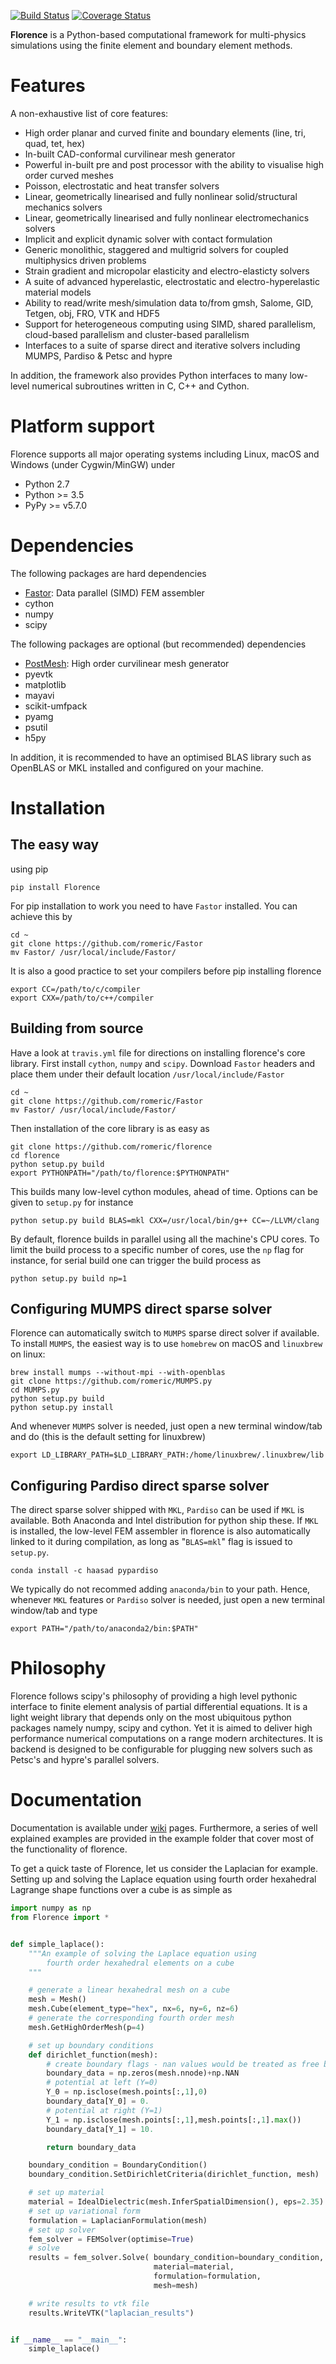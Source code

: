 [![Build Status](https://travis-ci.com/romeric/florence.svg?token=HFW6d19YsYpKDNwvtqDr&branch=master)](https://travis-ci.com/romeric/florence)
[![Coverage Status](https://coveralls.io/repos/github/romeric/florence/badge.svg?branch=master&service=github)](https://coveralls.io/github/romeric/florence?branch=master)

**Florence** is a Python-based computational framework for multi-physics simulations using the finite element and boundary element methods.

# Features
A non-exhaustive list of core features:
- High order planar and curved finite and boundary elements (line, tri, quad, tet, hex)
- In-built CAD-conformal curvilinear mesh generator
- Powerful in-built pre and post processor with the ability to visualise high order curved meshes
- Poisson, electrostatic and heat transfer solvers
- Linear, geometrically linearised and fully nonlinear solid/structural mechanics solvers
- Linear, geometrically linearised and fully nonlinear electromechanics solvers
- Implicit and explicit dynamic solver with contact formulation
- Generic monolithic, staggered and multigrid solvers for coupled multiphysics driven problems
- Strain gradient and micropolar elasticity and electro-elasticty solvers
- A suite of advanced hyperelastic, electrostatic and electro-hyperelastic material models
- Ability to read/write mesh/simulation data to/from gmsh, Salome, GID, Tetgen, obj, FRO, VTK and HDF5
- Support for heterogeneous computing using SIMD, shared parallelism, cloud-based parallelism and cluster-based parallelism
- Interfaces to a suite of sparse direct and iterative solvers including MUMPS, Pardiso & Petsc and hypre

In addition, the framework also provides Python interfaces to many low-level numerical subroutines written in C, C++ and Cython.

# Platform support
Florence supports all major operating systems including Linux, macOS and Windows (under Cygwin/MinGW) under
- Python 2.7
- Python >= 3.5
- PyPy >= v5.7.0


# Dependencies
The following packages are hard dependencies
- [Fastor](https://github.com/romeric/Fastor):          Data parallel (SIMD) FEM assembler
- cython
- numpy
- scipy

The following packages are optional (but recommended) dependencies
- [PostMesh](https://github.com/romeric/PostMesh):      High order curvilinear mesh generator
- pyevtk
- matplotlib
- mayavi
- scikit-umfpack
- pyamg
- psutil
- h5py

In addition, it is recommended to have an optimised BLAS library such as OpenBLAS or MKL installed and configured on your machine.

# Installation
## The easy way
using pip

```
pip install Florence
```

For pip installation to work you need to have `Fastor` installed. You can achieve this by

```
cd ~
git clone https://github.com/romeric/Fastor
mv Fastor/ /usr/local/include/Fastor/
```

It is also a good practice to set your compilers before pip installing florence

```
export CC=/path/to/c/compiler
export CXX=/path/to/c++/compiler
```

## Building from source
Have a look at `travis.yml` file for directions on installing florence's core library. First install `cython`, `numpy` and `scipy`. Download `Fastor` headers and place them under their default location `/usr/local/include/Fastor`

```
cd ~
git clone https://github.com/romeric/Fastor
mv Fastor/ /usr/local/include/Fastor/
```

Then installation of the core library is as easy as

```
git clone https://github.com/romeric/florence
cd florence
python setup.py build
export PYTHONPATH="/path/to/florence:$PYTHONPATH"
```

This builds many low-level cython modules, ahead of time. Options can be given to `setup.py` for instance

```
python setup.py build BLAS=mkl CXX=/usr/local/bin/g++ CC=~/LLVM/clang
```

By default, florence builds in parallel using all the machine's CPU cores. To limit the build process to a specific number of cores, use the `np` flag for instance, for serial build one can trigger the build process as

```
python setup.py build np=1
```

## Configuring MUMPS direct sparse solver
Florence can automatically switch to `MUMPS` sparse direct solver if available. To install `MUMPS`, the easiest way is to use `homebrew` on macOS and `linuxbrew` on linux:

```
brew install mumps --without-mpi --with-openblas
git clone https://github.com/romeric/MUMPS.py
cd MUMPS.py
python setup.py build
python setup.py install
```

And whenever `MUMPS` solver is needed, just open a new terminal window/tab and do (this is the default setting for linuxbrew)
```
export LD_LIBRARY_PATH=$LD_LIBRARY_PATH:/home/linuxbrew/.linuxbrew/lib
```

## Configuring Pardiso direct sparse solver
The direct sparse solver shipped with `MKL`, `Pardiso` can be used if `MKL` is available. Both Anaconda and Intel distribution for python ship these.
If `MKL` is installed, the low-level FEM assembler in florence is also automatically linked to it during compilation, as long as "`BLAS=mkl`" flag is issued to `setup.py`.

```shell
conda install -c haasad pypardiso
```
We typically do not recommed adding `anaconda/bin` to your path. Hence, whenever `MKL` features or `Pardiso` solver is needed, just open a new terminal window/tab and type

```
export PATH="/path/to/anaconda2/bin:$PATH"
```

# Philosophy
Florence follows scipy's philosophy of providing a high level pythonic interface to finite element analysis of partial differential equations. It is a light weight library that depends only on the most ubiquitous python packages namely numpy, scipy and cython. Yet it is aimed to deliver high performance numerical computations on a range modern architectures. It is backend is designed to be configurable for plugging new solvers such as Petsc's and hypre's parallel solvers.

# Documentation
Documentation is available under [wiki](https://github.com/romeric/florence/wiki) pages. Furthermore, a series of well explained examples are provided in the example folder that cover most of the functionality of florence.

To get a quick taste of Florence, let us consider the Laplacian for example. Setting up and solving the Laplace equation using fourth order hexahedral Lagrange shape functions over a cube is as simple as

~~~python
import numpy as np
from Florence import *


def simple_laplace():
    """An example of solving the Laplace equation using
        fourth order hexahedral elements on a cube
    """

    # generate a linear hexahedral mesh on a cube
    mesh = Mesh()
    mesh.Cube(element_type="hex", nx=6, ny=6, nz=6)
    # generate the corresponding fourth order mesh
    mesh.GetHighOrderMesh(p=4)

    # set up boundary conditions
    def dirichlet_function(mesh):
        # create boundary flags - nan values would be treated as free boundary
        boundary_data = np.zeros(mesh.nnode)+np.NAN
        # potential at left (Y=0)
        Y_0 = np.isclose(mesh.points[:,1],0)
        boundary_data[Y_0] = 0.
        # potential at right (Y=1)
        Y_1 = np.isclose(mesh.points[:,1],mesh.points[:,1].max())
        boundary_data[Y_1] = 10.

        return boundary_data

    boundary_condition = BoundaryCondition()
    boundary_condition.SetDirichletCriteria(dirichlet_function, mesh)

    # set up material
    material = IdealDielectric(mesh.InferSpatialDimension(), eps=2.35)
    # set up variational form
    formulation = LaplacianFormulation(mesh)
    # set up solver
    fem_solver = FEMSolver(optimise=True)
    # solve
    results = fem_solver.Solve( boundary_condition=boundary_condition,
                                material=material,
                                formulation=formulation,
                                mesh=mesh)

    # write results to vtk file
    results.WriteVTK("laplacian_results")


if __name__ == "__main__":
    simple_laplace()
~~~